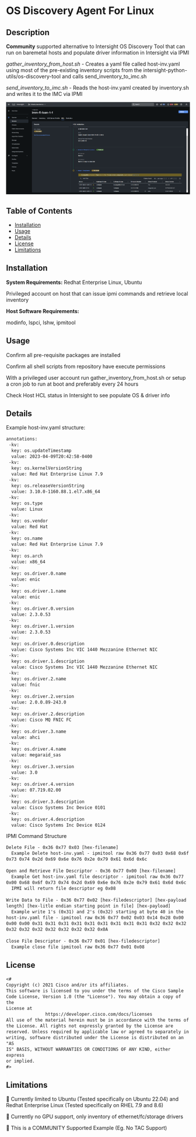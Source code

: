 # OS Discovery Agent For Linux

## Description

**Community** supported alternative to Intersight OS Discovery Tool that can run on baremetal hosts and populate driver information in Intersight via IPMI

_gather_inventory_from_host.sh_ - Creates a yaml file called host-inv.yaml using most of the pre-existing inventory scripts from the intersight-python-utils/os-discovery-tool and calls send_inventory_to_imc.sh

_send_inventory_to_imc.sh_  - Reads the host-inv.yaml created by inventory.sh and writes it to the IMC via IPMI

![Example Image](Readme-example.png)

## Table of Contents

- [Installation](#installation)
- [Usage](#usage)
- [Details](#details)
- [License](#license)
- [Limitations](#limitations)

## Installation
**System Requirements:**
Redhat Enterprise Linux, Ubuntu

Privileged account on host that can issue ipmi commands and retrieve local inventory


**Host Software Requirements:**

modinfo, lspci, lshw, ipmitool

## Usage

Confirm all pre-requisite packages are installed

Confirm all shell scripts from repository have execute permissions

With a privileged user account run gather_inventory_from_host.sh or setup a cron job to run at boot and preferably every 24 hours

Check Host HCL status in Intersight to see populate OS & driver info

## Details

Example host-inv.yaml structure:
```
annotations:
 -kv:
  key: os.updateTimestamp
  value: 2023-04-09T20:42:58-0400
 -kv:
  key: os.kernelVersionString
  value: Red Hat Enterprise Linux 7.9
 -kv:
  key: os.releaseVersionString
  value: 3.10.0-1160.88.1.el7.x86_64
 -kv:
  key: os.type
  value: Linux
 -kv:
  key: os.vendor
  value: Red Hat
 -kv:
  key: os.name
  value: Red Hat Enterprise Linux 7.9
 -kv:
  key: os.arch
  value: x86_64
 -kv:
  key: os.driver.0.name
  value: enic
 -kv:
  key: os.driver.1.name
  value: enic
 -kv:
  key: os.driver.0.version
  value: 2.3.0.53
 -kv:
  key: os.driver.1.version
  value: 2.3.0.53
 -kv:
  key: os.driver.0.description
  value: Cisco Systems Inc VIC 1440 Mezzanine Ethernet NIC
 -kv:
  key: os.driver.1.description
  value: Cisco Systems Inc VIC 1440 Mezzanine Ethernet NIC
 -kv:
  key: os.driver.2.name
  value: fnic
 -kv:
  key: os.driver.2.version
  value: 2.0.0.89-243.0
 -kv:
  key: os.driver.2.description
  value: Cisco MQ FNIC FC
 -kv:
  key: os.driver.3.name
  value: ahci
 -kv:
  key: os.driver.4.name
  value: megaraid_sas
 -kv:
  key: os.driver.3.version
  value: 3.0
 -kv:
  key: os.driver.4.version
  value: 07.719.02.00
 -kv:
  key: os.driver.3.description
  value: Cisco Systems Inc Device 0101
 -kv:
  key: os.driver.4.description
  value: Cisco Systems Inc Device 0124
```

IPMI Command Structure
```
Delete File - 0x36 0x77 0x03 [hex-filename]
  Example Delete host-inv.yaml - ipmitool raw 0x36 0x77 0x03 0x68 0x6f 0x73 0x74 0x2d 0x69 0x6e 0x76 0x2e 0x79 0x61 0x6d 0x6c

Open and Retrieve File Descriptor - 0x36 0x77 0x00 [hex-filename]
  Example Get host-inv.yaml file descriptor - ipmitool raw 0x36 0x77 0x00 0x68 0x6f 0x73 0x74 0x2d 0x69 0x6e 0x76 0x2e 0x79 0x61 0x6d 0x6c
  IPMI will return file descriptor eg 0x08
 
Write Data to File - 0x36 0x77 0x02 [hex-filedescriptor] [hex-payload length] [hex-litle endian starting point in file] [hex-payload]
  Example write 1's (0x31) and 2's (0x32) starting at byte 40 in the host-inv.yaml file - ipmitool raw 0x36 0x77 0x02 0x03 0x14 0x28 0x00 0x00 0x00 0x31 0x31 0x31 0x31 0x31 0x31 0x31 0x31 0x31 0x32 0x32 0x32 0x32 0x32 0x32 0x32 0x32 0x32 0x32 0x0A
  
Close File Descriptor - 0x36 0x77 0x01 [hex-filedescriptor]
  Example close file ipmitool raw 0x36 0x77 0x01 0x08
```

## License
```
<#
Copyright (c) 2021 Cisco and/or its affiliates.
This software is licensed to you under the terms of the Cisco Sample
Code License, Version 1.0 (the "License"). You may obtain a copy of the
License at
               https://developer.cisco.com/docs/licenses
All use of the material herein must be in accordance with the terms of
the License. All rights not expressly granted by the License are
reserved. Unless required by applicable law or agreed to separately in
writing, software distributed under the License is distributed on an "AS
IS" BASIS, WITHOUT WARRANTIES OR CONDITIONS OF ANY KIND, either express
or implied.
#>
```
## Limitations

🛑 Currently limited to Ubuntu (Tested specifically on Ubuntu 22.04) and Redhat Enterprise Linux (Tested specifically on RHEL 7.9 and 8.6)

🛑 Currently no GPU support, only inventory of ethernet/fc/storage drivers

🛑 This is a COMMUNITY Supported Example (Eg. No TAC Support)
